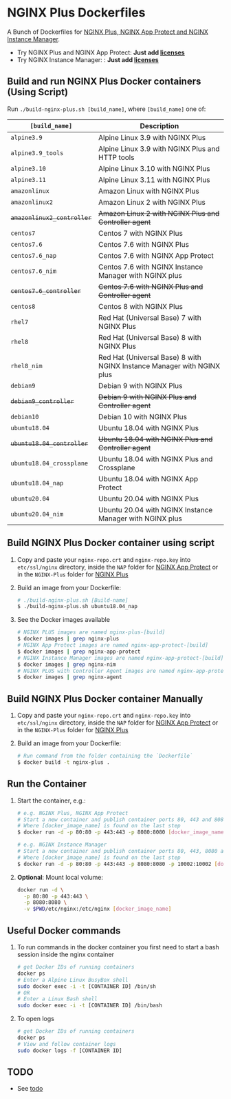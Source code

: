 # NGINX Plus Dockerfiles

A Bunch of Dockerfiles for [NGINX Plus, NGINX App Protect and NGINX Instance Manager](https://www.nginx.com/products/nginx/).

* Try NGINX Plus and NGINX App Protect: **Just add [licenses](https://www.nginx.com/free-trial-request/)**
* Try NGINX Instance Manager: : **Just add [licenses](https://www.nginx.com/products/nginx/nginx-instance-manager/)**
## Build and run NGINX Plus Docker containers (Using Script)

Run `./build-nginx-plus.sh [build_name]`, where `[build_name]` one of:

| `[build_name]`            | Description           |
| ------------------------- |--------------------------------------------------| 
|`alpine3.9`                | Alpine Linux 3.9 with NGINX Plus                   |
|`alpine3.9_tools`          | Alpine Linux 3.9 with NGINX Plus and HTTP tools    |
|`alpine3.10`               | Alpine Linux 3.10 with NGINX Plus                  |
|`alpine3.11`               | Alpine Linux 3.11 with NGINX Plus                  |
|`amazonlinux`              | Amazon Linux with NGINX Plus                       |
|`amazonlinux2`             | Amazon Linux 2 with NGINX Plus                     |
|~~`amazonlinux2_controller`~~  | ~~Amazon Linux 2 with NGINX Plus and Controller agent~~ |
|`centos7`                  | Centos 7 with NGINX Plus                           |
|`centos7.6`                | Centos 7.6 with NGINX Plus                         |
|`centos7.6_nap`            | Centos 7.6 with NGINX App Protect                  |
|`centos7.6_nim`            | Centos 7.6 with NGINX Instance Manager with NGINX plus     |
|~~`centos7.6_controller`~~   | ~~Centos 7.6 with NGINX Plus and Controller agent~~    |
|`centos8`                  | Centos 8 with NGINX Plus                           |
|`rhel7`                    | Red Hat (Universal Base) 7 with NGINX Plus                           |
|`rhel8`                    | Red Hat (Universal Base) 8 with NGINX Plus                           |
|`rhel8_nim`                | Red Hat (Universal Base) 8 with NGINX Instance Manager with NGINX plus     |
|`debian9`                  | Debian 9 with NGINX Plus                           |
|~~`debian9_controller`~~   | ~~Debian 9 with NGINX Plus and Controller agent~~      |
|`debian10`                 | Debian 10 with NGINX Plus                          |
|`ubuntu18.04`              | Ubuntu 18.04 with NGINX Plus                       |
|~~`ubuntu18.04_controller`~~   | ~~Ubuntu 18.04 with NGINX Plus and Controller agent~~  |
|`ubuntu18.04_crossplane`    | Ubuntu 18.04 with NGINX Plus and Crossplane        |
|`ubuntu18.04_nap`          | Ubuntu 18.04 with NGINX App Protect                |
|`ubuntu20.04`              | Ubuntu 20.04 with NGINX Plus                       |
|`ubuntu20.04_nim`          | Ubuntu 20.04 with NGINX Instance Manager with NGINX plus     |

## Build NGINX Plus Docker container using script

 1. Copy and paste your `nginx-repo.crt` and `nginx-repo.key` into `etc/ssl/nginx` 
    directory, inside the `NAP` folder for [NGINX App Protect](https://www.nginx.com/products/nginx-app-protect/) or
    in the `NGINX-Plus` folder for [NGINX Plus](https://www.nginx.com/products/nginx/)

 2. Build an image from your Dockerfile:
    ```bash
    # ./build-nginx-plus.sh [Build-name]
    $ ./build-nginx-plus.sh ubuntu18.04_nap
    ```

 3. See the Docker images available
    ```bash
    # NGINX PLUS images are named nginx-plus-[build]
    $ docker images | grep nginx-plus
    # NGINX App Protect images are named nginx-app-protect-[build]
    $ docker images | grep nginx-app-protect
    # NGINX Instance Manager images are named nginx-app-protect-[build]
    $ docker images | grep nginx-nim
    # NGINX PLUS with Controller Agent images are named nginx-app-protect-[build]
    $ docker images | grep nginx-agent
    ```
## Build NGINX Plus Docker container Manually

 1. Copy and paste your `nginx-repo.crt` and `nginx-repo.key` into `etc/ssl/nginx` 
    directory, inside the `NAP` folder for [NGINX App Protect](https://www.nginx.com/products/nginx-app-protect/) or
    in the `NGINX-Plus` folder for [NGINX Plus](https://www.nginx.com/products/nginx/)

 2. Build an image from your Dockerfile:
    ```bash
    # Run command from the folder containing the `Dockerfile`
    $ docker build -t nginx-plus .
    ```

## Run the Container

 1. Start the container, e.g.:
    ```bash
    # e.g. NGINX Plus, NGINX App Protect
    # Start a new container and publish container ports 80, 443 and 8080 to the host
    # Where [docker_image_name] is found on the last step
    $ docker run -d -p 80:80 -p 443:443 -p 8080:8080 [docker_image_name]

    # e.g. NGINX Instance Manager
    # Start a new container and publish container ports 80, 443, 8080 and 10002 to the host
    # Where [docker_image_name] is found on the last step
    $ docker run -d -p 80:80 -p 443:443 -p 8080:8080 -p 10002:10002 [docker_image_name]
    ```

 2. **Optional**: Mount local volume:

    ```bash
    docker run -d \
      -p 80:80 -p 443:443 \
      -p 8080:8080 \
      -v $PWD/etc/nginx:/etc/nginx [docker_image_name]
    ```
## Useful Docker commands


 1. To run commands in the docker container you first need to start a bash session inside the nginx container
    ```bash
    # get Docker IDs of running containers
    docker ps
    # Enter a Alpine Linux BusyBox shell
    sudo docker exec -i -t [CONTAINER ID] /bin/sh
    # OR
    # Enter a Linux Bash shell
    sudo docker exec -i -t [CONTAINER ID] /bin/bash
    ```

 2. To open logs
    ```bash
    # get Docker IDs of running containers
    docker ps
    # View and follow container logs
    sudo docker logs -f [CONTAINER ID]
    ```

## TODO

* See [todo](todo.md)
